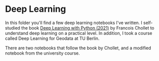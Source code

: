 # Deep Learning
In this folder you'll find a few deep learning notebooks I've written. I self-studied the book [Deep Learning with Python (2021)](https://sourestdeeds.github.io/pdf/Deep%20Learning%20with%20Python.pdf) by Francois Chollet to understand deep learning on a practical level. In addition, I took a course called Deep Learning for Geodata at TU Berlin.

There are two notebooks that follow the book by Chollet, and a modified notebook from the university course.

